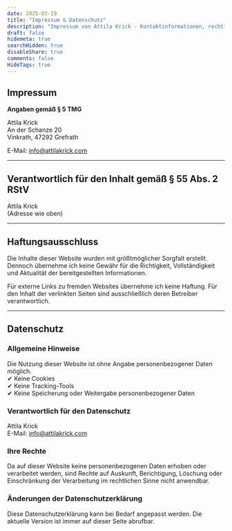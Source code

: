 ```yaml
---
date: 2025-03-19
title: "Impressum & Datenschutz"
description: "Impressum von Attila Krick - Kontaktinformationen, rechtliche Hinweise und Verantwortlichkeit für Inhalte dieser Website."
draft: false
hidemeta: true
searchHidden: true
disableShare: true
comments: false
HideTags: true
---
```


## Impressum

**Angaben gemäß § 5 TMG**  

Attila Krick  
An der Schanze 20  
Vinkrath, 47292 Grefrath  

E-Mail: [info@attilakrick.com](mailto:info@attilakrick.com)  

---

## Verantwortlich für den Inhalt gemäß § 55 Abs. 2 RStV

Attila Krick  
(Adresse wie oben)

---

## Haftungsausschluss

Die Inhalte dieser Website wurden mit größtmöglicher Sorgfalt erstellt. Dennoch übernehme ich keine Gewähr für die Richtigkeit, Vollständigkeit und Aktualität der bereitgestellten Informationen.  

Für externe Links zu fremden Websites übernehme ich keine Haftung. Für den Inhalt der verlinkten Seiten sind ausschließlich deren Betreiber verantwortlich.

---

## Datenschutz  

### Allgemeine Hinweise

Die Nutzung dieser Website ist ohne Angabe personenbezogener Daten möglich.  
✔ Keine Cookies  
✔ Keine Tracking-Tools  
✔ Keine Speicherung oder Weitergabe personenbezogener Daten  

### Verantwortlich für den Datenschutz

Attila Krick  
E-Mail: [info@attilakrick.com](mailto:info@attilakrick.com)  

### Ihre Rechte

Da auf dieser Website keine personenbezogenen Daten erhoben oder verarbeitet werden, sind Rechte auf Auskunft, Berichtigung, Löschung oder Einschränkung der Verarbeitung im rechtlichen Sinne nicht anwendbar.  

### Änderungen der Datenschutzerklärung

Diese Datenschutzerklärung kann bei Bedarf angepasst werden. Die aktuelle Version ist immer auf dieser Seite abrufbar.
